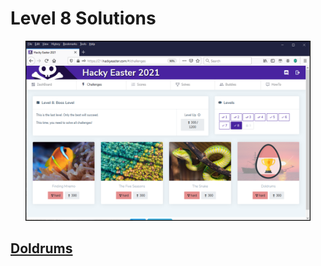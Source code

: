 # Level 8 Solutions

<p align="center">
     <img width="90%" src="Level_8.png" style="border: 1px solid black">
</p>

## [Doldrums](./Doldrums/doldrums.pdf)